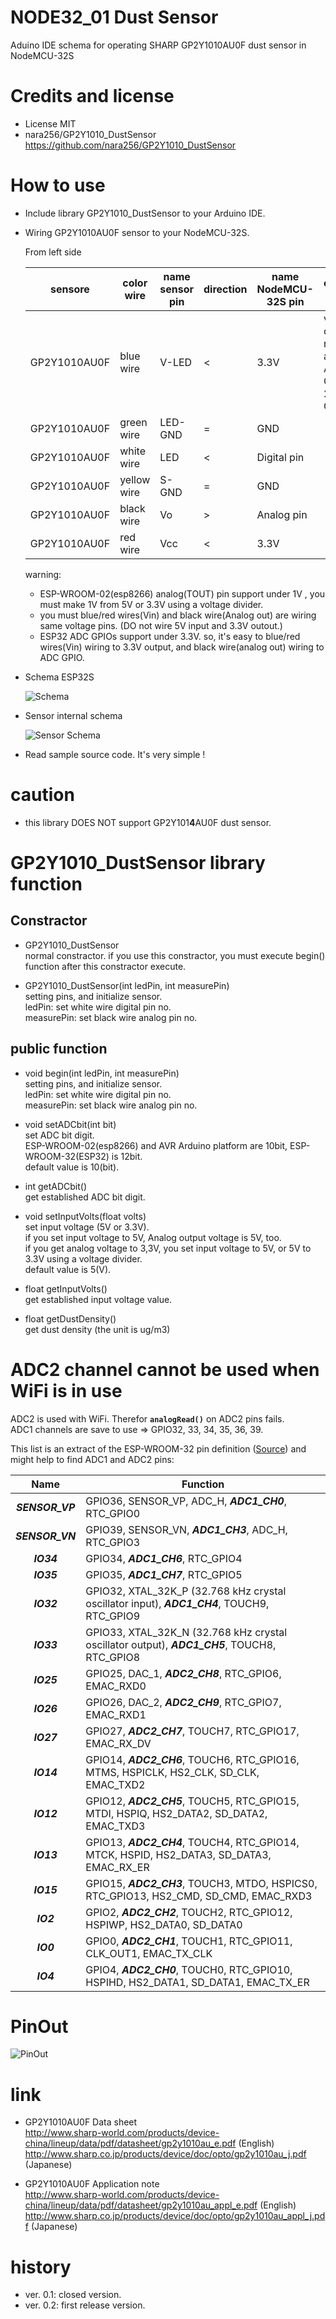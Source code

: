 # **NODE32_01 Dust Sensor**

Aduino IDE schema for operating SHARP GP2Y1010AU0F dust sensor in NodeMCU-32S

# Credits and license

- License MIT
- nara256/GP2Y1010_DustSensor https://github.com/nara256/GP2Y1010_DustSensor

# How to use

* Include library GP2Y1010_DustSensor to your Arduino IDE.
* Wiring GP2Y1010AU0F sensor to your NodeMCU-32S.

    From left side

    | sensore | color wire | name sensor pin | direction  | name NodeMCU-32S pin | connection note |
    | ------------ | ---------- | ---- |--------------- | -------------------- | --------------- |
    | GP2Y1010AU0F | blue wire   | V-LED | < | 3.3V | via 150 ohm register, and Arduino GND via 220uF Capacitor|
    | GP2Y1010AU0F | green wire  | LED-GND | = | GND | |
    | GP2Y1010AU0F | white wire  | LED | < | Digital pin | |
    | GP2Y1010AU0F | yellow wire | S-GND | = | GND | |
    | GP2Y1010AU0F | black wire  | Vo | > | Analog pin | |
    | GP2Y1010AU0F | red wire    | Vcc | < | 3.3V | |

    warning:
    - ESP-WROOM-02(esp8266) analog(TOUT) pin support under 1V , you must make 1V from 5V or 3.3V  using a voltage divider.  
    - you must blue/red wires(Vin) and black wire(Analog out) are wiring same voltage pins. (DO not wire 5V input and 3.3V outout.)  
    - ESP32 ADC GPIOs support under 3.3V. so, it's easy to blue/red wires(Vin) wiring to 3.3V output, and black wire(analog out) wiring to ADC GPIO.

* Schema ESP32S

  ![Schema](resource/dust_schema-32.png)

* Sensor internal schema

  ![Sensor Schema](resource/sensor_internal.png)

* Read sample source code. It's very simple !

# caution

* this library DOES NOT support GP2Y101**4**AU0F dust sensor.

# GP2Y1010_DustSensor library function

## Constractor

* GP2Y1010_DustSensor  
  normal constractor. if you use this constractor, you must execute begin() function after this constractor execute.

* GP2Y1010_DustSensor(int ledPin, int measurePin)  
  setting pins, and initialize sensor.  
    ledPin: set white wire digital pin no.  
    measurePin: set black wire analog pin no.  

## public function

* void begin(int ledPin, int measurePin)  
  setting pins, and initialize sensor.  
    ledPin: set white wire digital pin no.  
    measurePin: set black wire analog pin no.  

* void setADCbit(int bit)  
  set ADC bit digit.  
  ESP-WROOM-02(esp8266) and AVR Arduino platform are 10bit, ESP-WROOM-32(ESP32) is 12bit.  
  default value is 10(bit).
  
* int  getADCbit()  
  get established ADC bit digit.
  
* void setInputVolts(float volts)  
  set input voltage (5V or 3.3V).  
  if you set input voltage to 5V, Analog output voltage is 5V, too.  
  if you get analog voltage to 3,3V, you set input voltage to 5V, or 5V to 3.3V using a voltage divider.   
  default value is 5(V).
  
* float getInputVolts()  
  get established input voltage value.

* float getDustDensity()  
  get dust density (the unit is ug/m3)

# ADC2 channel cannot be used when WiFi is in use

ADC2 is used with WiFi. Therefor **`analogRead()`** on ADC2 pins fails.    
ADC1 channels are save to use => GPIO32, 33, 34, 35, 36, 39.

This list is an extract of the ESP-WROOM-32 pin definition ([Source](https://www.espressif.com/sites/default/files/documentation/esp32_hardware_design_guidelines_en.pdf)) and might help to find ADC1 and ADC2 pins:    

| Name | Function |
|:-------------:| ------------- |
| _**SENSOR_VP**_ | GPIO36, SENSOR_VP, ADC_H, _**ADC1_CH0**_, RTC_GPIO0 |
| _**SENSOR_VN**_ | GPIO39, SENSOR_VN, _**ADC1_CH3**_, ADC_H, RTC_GPIO3 |
| _**IO34**_      | GPIO34, _**ADC1_CH6**_, RTC_GPIO4 |
| _**IO35**_      | GPIO35, _**ADC1_CH7**_, RTC_GPIO5 |
| _**IO32**_      | GPIO32, XTAL_32K_P (32.768 kHz crystal oscillator input), _**ADC1_CH4**_, TOUCH9, RTC_GPIO9 |
| _**IO33**_      | GPIO33, XTAL_32K_N (32.768 kHz crystal oscillator output), _**ADC1_CH5**_, TOUCH8, RTC_GPIO8 |
| _**IO25**_      | GPIO25, DAC_1, _**ADC2_CH8**_, RTC_GPIO6, EMAC_RXD0 |
| _**IO26**_      | GPIO26, DAC_2, _**ADC2_CH9**_, RTC_GPIO7, EMAC_RXD1 |
| _**IO27**_      | GPIO27, _**ADC2_CH7**_, TOUCH7, RTC_GPIO17, EMAC_RX_DV |
| _**IO14**_      | GPIO14, _**ADC2_CH6**_, TOUCH6, RTC_GPIO16, MTMS, HSPICLK, HS2_CLK, SD_CLK, EMAC_TXD2 |
| _**IO12**_      | GPIO12, _**ADC2_CH5**_, TOUCH5, RTC_GPIO15, MTDI, HSPIQ, HS2_DATA2, SD_DATA2, EMAC_TXD3 |
| _**IO13**_      | GPIO13, _**ADC2_CH4**_, TOUCH4, RTC_GPIO14, MTCK, HSPID, HS2_DATA3, SD_DATA3, EMAC_RX_ER |
| _**IO15**_      | GPIO15, _**ADC2_CH3**_, TOUCH3, MTDO, HSPICS0, RTC_GPIO13, HS2_CMD, SD_CMD, EMAC_RXD3 |
| _**IO2**_       | GPIO2, _**ADC2_CH2**_, TOUCH2, RTC_GPIO12, HSPIWP, HS2_DATA0, SD_DATA0 |
| _**IO0**_       | GPIO0, _**ADC2_CH1**_, TOUCH1, RTC_GPIO11, CLK_OUT1, EMAC_TX_CLK |
| _**IO4**_       | GPIO4, _**ADC2_CH0**_, TOUCH0, RTC_GPIO10, HSPIHD, HS2_DATA1, SD_DATA1, EMAC_TX_ER |


# PinOut
  ![PinOut](resource/pinout_ADC.jpg)

# link
* GP2Y1010AU0F Data sheet  
  http://www.sharp-world.com/products/device-china/lineup/data/pdf/datasheet/gp2y1010au_e.pdf (English)  
  http://www.sharp.co.jp/products/device/doc/opto/gp2y1010au_j.pdf (Japanese)

* GP2Y1010AU0F Application note  
  http://www.sharp-world.com/products/device-china/lineup/data/pdf/datasheet/gp2y1010au_appl_e.pdf (English)  
  http://www.sharp.co.jp/products/device/doc/opto/gp2y1010au_appl_j.pdf (Japanese)

# history
* ver. 0.1: closed version.
* ver. 0.2: first release version.
